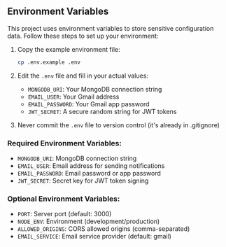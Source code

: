 
## Environment Variables

This project uses environment variables to store sensitive configuration data. Follow these steps to set up your environment:

1. Copy the example environment file:
   ```bash
   cp .env.example .env
   ```

2. Edit the `.env` file and fill in your actual values:
   - `MONGODB_URI`: Your MongoDB connection string
   - `EMAIL_USER`: Your Gmail address
   - `EMAIL_PASSWORD`: Your Gmail app password
   - `JWT_SECRET`: A secure random string for JWT tokens

3. Never commit the `.env` file to version control (it's already in .gitignore)

### Required Environment Variables:

- `MONGODB_URI`: MongoDB connection string
- `EMAIL_USER`: Email address for sending notifications
- `EMAIL_PASSWORD`: Email password or app password
- `JWT_SECRET`: Secret key for JWT token signing

### Optional Environment Variables:

- `PORT`: Server port (default: 3000)
- `NODE_ENV`: Environment (development/production)
- `ALLOWED_ORIGINS`: CORS allowed origins (comma-separated)
- `EMAIL_SERVICE`: Email service provider (default: gmail)
